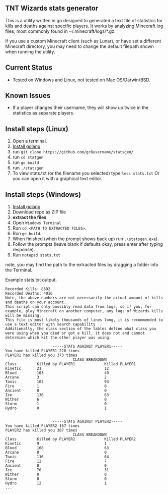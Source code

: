 ## TNT Wizards stats generator

This is a utility written in go designed to generated a text file of statistics for kills and deaths against specific
players. It works by analyzing Minecraft log files, most commonly found in ~/.minecraft/logs/\*.gz.

If you use a custom Minecraft client (such as Lunar), or have set a different Minecraft directory, you may need to change the default filepath shown when running the utility.

## Current Status
* Tested on Windows and Linux, not tested on Mac OS/Darwin/BSD.

## Known Issues
* If a player changes their username, they will show up twice in the statistics as separate players.

## Install steps (Linux)
1. Open a terminal.
2. [Install golang](https://go.dev/doc/install).
3. run ```git clone https://github.com/gr8username/statsgen/```
4. run ```cd statgen```
5. run ```go build```
6. run ```./statsgen```
7. To view stats.txt (or the filename you selected) type ```less stats.txt``` Or you can open it with a graphical text editor.

## Install steps (Windows)
1. [Install golang](https://go.dev/doc/install)
2. Download repo as ZIP file
3. **extract the files**
4. Open `Windows Terminal`
5. Run `cd <PATH TO EXTRACTED FILES>`.
6. Run `go build`.
7. When finished (when the prompt shows back up) run `.\statsgen.exe`).
8. Follow the prompts (leave blank if defaults okay, press enter after typing response).
9. Run `notepad stats.txt`

note, you may find the path to the extracted files by dragging a folder into the Terminal.


Example stats.txt output.

```
Recorded Kills: 8592
Recorded Deaths: 4016
Note, the above numbers are not necessarily the actual amount of kills and deaths on your account.
This script can only possibly read data from logs, so if you, for example, play Minecraft on another computer, any logs of Wizards kills will be missing.
This file is most likely thousands of lines long, it is recommended to use a text editor with search capability
Additionally, the class section of the tables define what class you were using when you died or got a kill, it does not and cannot determine which kit the other player was using.

                     -----STATS AGAINST PLAYER1-----                     
You have killed PLAYER1 220 times
PLAYER1 has killed you 373 times
                              CLASS BREAKDOWN                              
Class         Killed by PLAYER1             Killed PLAYER1              
Kinetic       21                            12                            
Blood         103                           49                            
Arcane        3                             2                             
Toxic         102                           93                            
Fire          1                             0                             
Ancient       0                             0                             
Ice           136                           63                            
Wither        6                             0                             
Storm         1                             0                             
Hydro         0                             1                             


                     -----STATS AGAINST PLAYER2-----                     
You have killed PLAYER2 167 times
PLAYER2 has killed you 387 times
                              CLASS BREAKDOWN                              
Class         Killed by PLAYER2             Killed PLAYER2              
Kinetic       9                             1                             
Blood         168                           63                            
Arcane        0                             0                             
Toxic         116                           64                            
Fire          12                            7                             
Ancient       0                             0                             
Ice           70                            31                            
Wither        0                             0                             
Storm         0                             0                             
Hydro         12                            1
...                             
```
